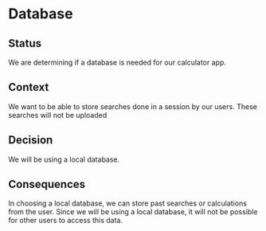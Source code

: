 
# Database

## Status
We are determining if a database is needed for our calculator app. 


## Context
We want to be able to store searches done in a session by our users. These searches will not be uploaded

## Decision
We will be using a local database.

## Consequences
In choosing a local database, we can store past searches or calculations from the user. Since we will be using a local database, it will not be possible for other users to access this data.